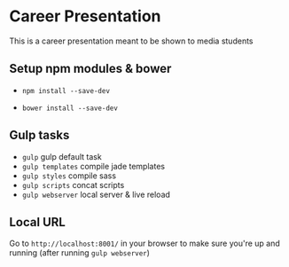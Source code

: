 # Career Presentation
This is a career presentation meant to be shown to media students

## Setup npm modules & bower

- `npm install --save-dev`

- `bower install --save-dev`

## Gulp tasks

- `gulp` gulp default task
- `gulp templates` compile jade templates
- `gulp styles` compile sass
- `gulp scripts` concat scripts
- `gulp webserver` local server & live reload

## Local URL

Go to `http://localhost:8001/` in your browser to make sure you're up and running (after running `gulp webserver`)



